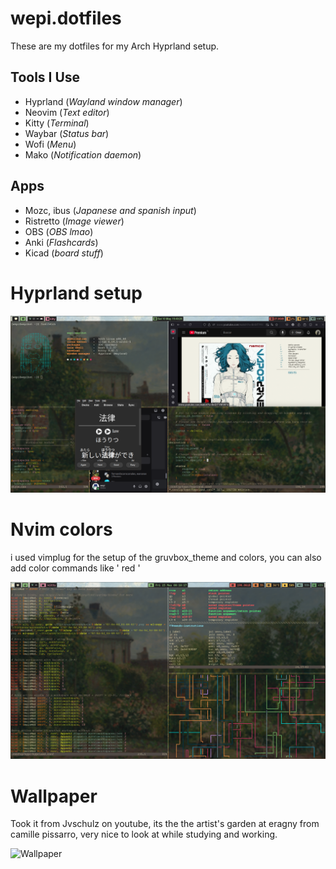 # wepi.dotfiles
These are my dotfiles for my Arch Hyprland setup.

## Tools I Use

- Hyprland (*Wayland window manager*)
- Neovim (*Text editor*)
- Kitty (*Terminal*)
- Waybar (*Status bar*)
- Wofi (*Menu*)
- Mako (*Notification daemon*)
## Apps

- Mozc, ibus (*Japanese and spanish input*)
- Ristretto (*Image viewer*)
- OBS (*OBS lmao*)
- Anki (*Flashcards*)
- Kicad (*board stuff*)

# Hyprland setup

![setup](pics/git_setup.png)

# Nvim colors
i used vimplug for the setup of the gruvbox_theme and colors, you can also add color commands like '<red> red </red>'

![nvim_colors](pics/nvim_colors.png)

# Wallpaper

Took it from Jvschulz on youtube, its the the artist's garden at eragny from camille pissarro, very nice to look at while studying and working.

![Wallpaper](pics/desktop.jpg)

